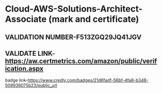 # Cloud-AWS-Solutions-Architect-Associate (mark and certificate)

VALIDATION NUMBER-F513ZGQ29JQ41JGV
-------------
VALIDATE LINK-https://aw.certmetrics.com/amazon/public/verification.aspx
-------------
badge link-https://www.credly.com/badges/21d6fadf-56bf-4fa8-b348-508936075b23/public_url
